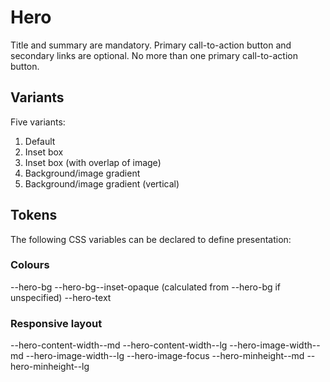 # Hero

Title and summary are mandatory.
Primary call-to-action button and secondary links are optional.
No more than one primary call-to-action button.

## Variants

Five variants:

1. Default
2. Inset box
3. Inset box (with overlap of image)
4. Background/image gradient
5. Background/image gradient (vertical)

## Tokens

The following CSS variables can be declared to define presentation:

### Colours

--hero-bg
--hero-bg--inset-opaque (calculated from --hero-bg if unspecified)
--hero-text

### Responsive layout

--hero-content-width--md
--hero-content-width--lg
--hero-image-width--md
--hero-image-width--lg
--hero-image-focus
--hero-minheight--md
--hero-minheight--lg
